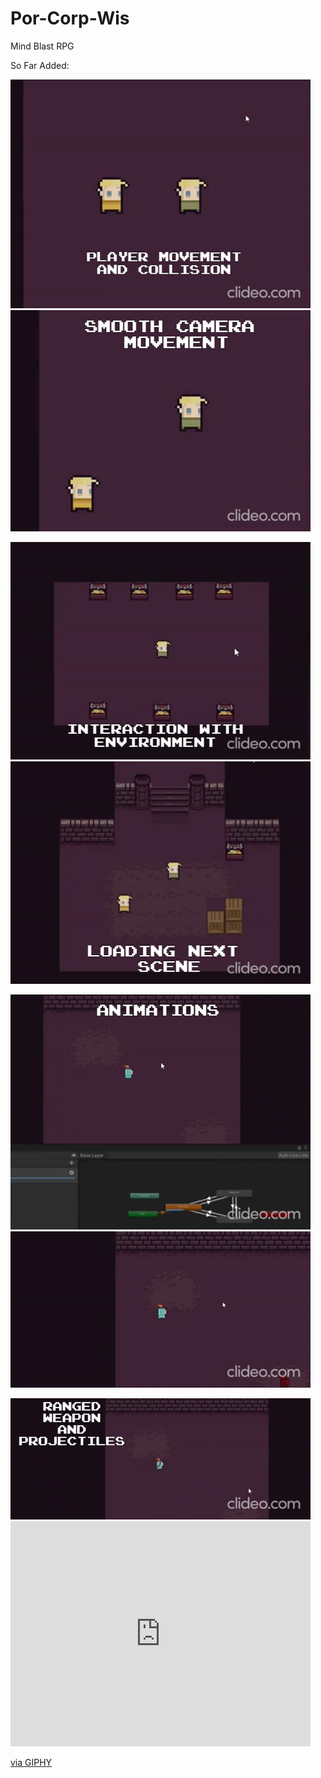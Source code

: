# Por-Corp-Wis
Mind Blast RPG

So Far Added:

![](https://github.com/ozanpempegul/Por-Corp-Wis/blob/main/gifs/player_movement_and_collision.gif) ![](https://github.com/ozanpempegul/Por-Corp-Wis/blob/main/gifs/smooth_camera_movement.gif)

![](https://github.com/ozanpempegul/Por-Corp-Wis/blob/main/gifs/interaction_with_environment.gif) ![](https://github.com/ozanpempegul/Por-Corp-Wis/blob/main/gifs/loading_next_scene.gif)

![](https://github.com/ozanpempegul/Por-Corp-Wis/blob/main/gifs/animations.gif) ![](https://github.com/ozanpempegul/Por-Corp-Wis/blob/main/gifs/help!.gif)

![](https://github.com/ozanpempegul/Por-Corp-Wis/blob/main/gifs/ranged_weapon_and_projectiles.gif) <iframe src="https://giphy.com/embed/aoXUqoPZ1WGAGAwGfL" width="480" height="360" frameBorder="0" class="giphy-embed" allowFullScreen></iframe><p><a href="https://giphy.com/gifs/aoXUqoPZ1WGAGAwGfL">via GIPHY</a></p>
